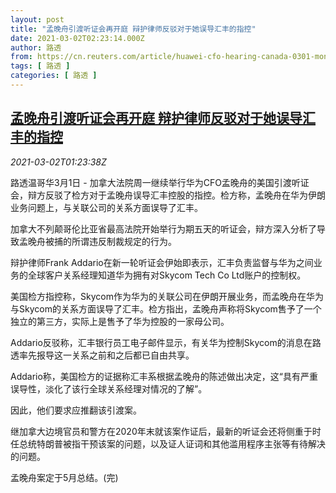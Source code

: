 ```yaml
---
layout: post
title: "孟晚舟引渡听证会再开庭 辩护律师反驳对于她误导汇丰的指控"
date: 2021-03-02T02:23:14.000Z
author: 路透
from: https://cn.reuters.com/article/huawei-cfo-hearing-canada-0301-mon-idCNKCS2AU03H
tags: [ 路透 ]
categories: [ 路透 ]
---
```

<!--1614651794000-->
[孟晚舟引渡听证会再开庭 辩护律师反驳对于她误导汇丰的指控](https://cn.reuters.com/article/huawei-cfo-hearing-canada-0301-mon-idCNKCS2AU03H)
------

<div>
<div><i>2021-03-02T01:23:38Z</i></div><p>路透温哥华3月1日 - 加拿大法院周一继续举行华为CFO孟晚舟的美国引渡听证会，辩方反驳了检方对于孟晚舟误导汇丰控股的指控。检方称，孟晚舟在华为伊朗业务问题上，与关联公司的关系方面误导了汇丰。</p><p>加拿大不列颠哥伦比亚省最高法院开始举行为期五天的听证会，辩方深入分析了导致孟晚舟被捕的所谓违反制裁规定的行为。</p><p>辩护律师Frank Addario在新一轮听证会伊始即表示，汇丰负责监督与华为之间业务的全球客户关系经理知道华为拥有对Skycom Tech Co Ltd账户的控制权。</p><p>美国检方指控称，Skycom作为华为的关联公司在伊朗开展业务，而孟晚舟在华为与Skycom的关系方面误导了汇丰。检方指出，孟晚舟声称将Skycom售予了一个独立的第三方，实际上是售予了华为控股的一家母公司。</p><p>Addario反驳称，汇丰银行员工电子邮件显示，有关华为控制Skycom的消息在路透率先报导这一关系之前和之后都已自由共享。</p><p>Addario称，美国检方的证据称汇丰系根据孟晚舟的陈述做出决定，这“具有严重误导性，淡化了该行全球关系经理对情况的了解”。</p><p>因此，他们要求应推翻该引渡案。</p><p>继加拿大边境官员和警方在2020年末就该案作证后，最新的听证会还将侧重于时任总统特朗普被指干预该案的问题，以及证人证词和其他滥用程序主张等有待解决的问题。</p><p>孟晚舟案定于5月总结。(完)</p>
</div>
